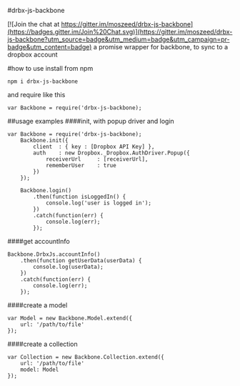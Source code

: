 #drbx-js-backbone

[![Join the chat at https://gitter.im/moszeed/drbx-js-backbone](https://badges.gitter.im/Join%20Chat.svg)](https://gitter.im/moszeed/drbx-js-backbone?utm_source=badge&utm_medium=badge&utm_campaign=pr-badge&utm_content=badge)
a promise wrapper for backbone, to sync to a dropbox account

#how to use
install from npm

	npm i drbx-js-backbone

and require like this

    var Backbone = require('drbx-js-backbone);


##usage examples
####init, with popup driver and login
	
	var Backbone = require('drbx-js-backbone);
        Backbone.init({
            client  : { key : [Dropbox API Key] },
            auth    : new Dropbox._Dropbox.AuthDriver.Popup({
                receiverUrl     : [receiverUrl],
                rememberUser    : true
            })
        });

        Backbone.login()
            .then(function isLoggedIn() {
                console.log('user is logged in');
            })
            .catch(function(err) {
                console.log(err);
            });


####get accountInfo

    Backbone.DrbxJs.accountInfo()
        .then(function getUserData(userData) {
            console.log(userData);
        })
        .catch(function(err) {
            console.log(err);
        });

####create a model

	var Model = new Backbone.Model.extend({
    	url: '/path/to/file'
    });

####create a collection

	var Collection = new Backbone.Collection.extend({
    	url: '/path/to/file'
   		model: Model
    });